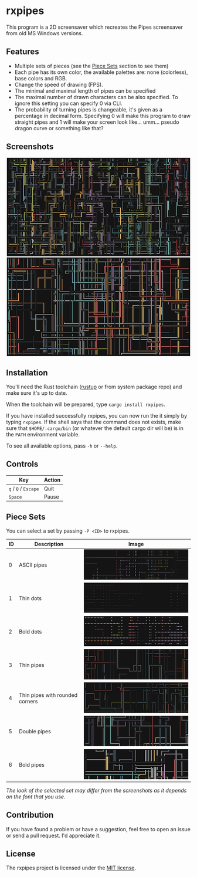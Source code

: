 # rxpipes
This program is a 2D screensaver which recreates the Pipes screensaver from old MS Windows versions.

## Features
- Multiple sets of pieces (see the [Piece Sets](#piece-sets) section to see them)
- Each pipe has its own color, the available palettes are: none (colorless), base colors and RGB.
- Change the speed of drawing (FPS).
- The minimal and maximal length of pipes can be specified
- The maximal number of drawn characters can be also specified. To ignore this setting you can specify 0 via CLI.
- The probability of turning pipes is changeable, it's given as a percentage in decimal form.
Specifying 0 will make this program to draw straight pipes and 1 will make your screen look like...
umm... pseudo dragon curve or something like that?

## Screenshots

<p align="center">
  <img src="screenshots/screenshot_1.png" alt="First screenshot with doubled pipes" width="500">
  <img src="screenshots/screenshot_2.png" alt="Second screenshot with bold pipes" width="500">
</p>

## Installation
You'll need the Rust toolchain ([rustup](https://rustup.rs/) or from system package repo) and make
sure it's up to date.

When the toolchain will be prepared, type `cargo install rxpipes`.

If you have installed successfully rxpipes, you can now run the it simply by typing `rxpipes`. If
the shell says that the command does not exists, make sure that `$HOME/.cargo/bin` (or whatever the
default cargo dir will be) is in the `PATH` environment variable.

To see all available options, pass `-h` or `--help`.

## Controls
| Key                  | Action |
|----------------------|--------|
| `q` / `Q` / `Escape` | Quit   |
| `Space`              | Pause  |

## Piece Sets

You can select a set by passing `-P <ID>` to rxpipes.

| ID | Description                     | Image                             |
|----|---------------------------------|-----------------------------------|
| 0  | ASCII pipes                     | ![](screenshots/screenshot_p0.png) |
| 1  | Thin dots                       | ![](screenshots/screenshot_p1.png) |
| 2  | Bold dots                       | ![](screenshots/screenshot_p2.png) |
| 3  | Thin pipes                      | ![](screenshots/screenshot_p3.png) |
| 4  | Thin pipes with rounded corners | ![](screenshots/screenshot_p4.png) |
| 5  | Double pipes                    | ![](screenshots/screenshot_p5.png) |
| 6  | Bold pipes                      | ![](screenshots/screenshot_p6.png) |

*The look of the selected set may differ from the screenshots as it depends on the font that you use.*

## Contribution
If you have found a problem or have a suggestion, feel free to open an issue or send a pull request.
I'd appreciate it.

## License
The rxpipes project is licensed under the [MIT license](LICENSE.md).
